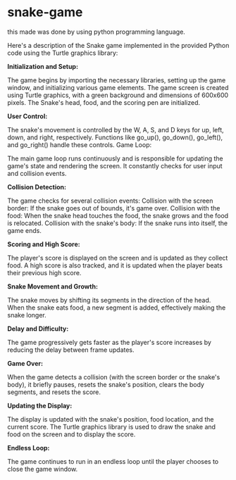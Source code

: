 # snake-game
this made was done by using python programming language.

 Here's a description of the Snake game implemented in the provided Python code using the Turtle graphics library:

**Initialization and Setup:**

The game begins by importing the necessary libraries, setting up the game window, and initializing various game elements.
The game screen is created using Turtle graphics, with a green background and dimensions of 600x600 pixels.
The Snake's head, food, and the scoring pen are initialized.


**User Control:**

The snake's movement is controlled by the W, A, S, and D keys for up, left, down, and right, respectively.
Functions like go_up(), go_down(), go_left(), and go_right() handle these controls.
Game Loop:

The main game loop runs continuously and is responsible for updating the game's state and rendering the screen.
It constantly checks for user input and collision events.


**Collision Detection:**

The game checks for several collision events:
Collision with the screen border: If the snake goes out of bounds, it's game over.
Collision with the food: When the snake head touches the food, the snake grows and the food is relocated.
Collision with the snake's body: If the snake runs into itself, the game ends.


**Scoring and High Score:**

The player's score is displayed on the screen and is updated as they collect food.
A high score is also tracked, and it is updated when the player beats their previous high score.


**Snake Movement and Growth:**

The snake moves by shifting its segments in the direction of the head.
When the snake eats food, a new segment is added, effectively making the snake longer.


**Delay and Difficulty:**

The game progressively gets faster as the player's score increases by reducing the delay between frame updates.


**Game Over:**

When the game detects a collision (with the screen border or the snake's body), it briefly pauses, resets the snake's position, clears the body segments, and resets the score.


**Updating the Display:**

The display is updated with the snake's position, food location, and the current score.
The Turtle graphics library is used to draw the snake and food on the screen and to display the score.


**Endless Loop:**

The game continues to run in an endless loop until the player chooses to close the game window.
